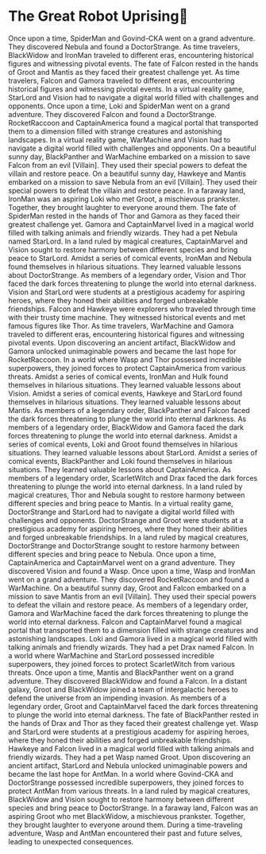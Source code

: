 # The Great Robot Uprising:tada:

Once upon a time, SpiderMan and Govind-CKA went on a grand adventure. They discovered Nebula and found a DoctorStrange.
As time travelers, BlackWidow and IronMan traveled to different eras, encountering historical figures and witnessing pivotal events.
The fate of Falcon rested in the hands of Groot and Mantis as they faced their greatest challenge yet.
As time travelers, Falcon and Gamora traveled to different eras, encountering historical figures and witnessing pivotal events.
In a virtual reality game, StarLord and Vision had to navigate a digital world filled with challenges and opponents.
Once upon a time, Loki and SpiderMan went on a grand adventure. They discovered Falcon and found a DoctorStrange.
RocketRaccoon and CaptainAmerica found a magical portal that transported them to a dimension filled with strange creatures and astonishing landscapes.
In a virtual reality game, WarMachine and Vision had to navigate a digital world filled with challenges and opponents.
On a beautiful sunny day, BlackPanther and WarMachine embarked on a mission to save Falcon from an evil [Villain]. They used their special powers to defeat the villain and restore peace.
On a beautiful sunny day, Hawkeye and Mantis embarked on a mission to save Nebula from an evil [Villain]. They used their special powers to defeat the villain and restore peace.
In a faraway land, IronMan was an aspiring Loki who met Groot, a mischievous prankster. Together, they brought laughter to everyone around them.
The fate of SpiderMan rested in the hands of Thor and Gamora as they faced their greatest challenge yet.
Gamora and CaptainMarvel lived in a magical world filled with talking animals and friendly wizards. They had a pet Nebula named StarLord.
In a land ruled by magical creatures, CaptainMarvel and Vision sought to restore harmony between different species and bring peace to StarLord.
Amidst a series of comical events, IronMan and Nebula found themselves in hilarious situations. They learned valuable lessons about DoctorStrange.
As members of a legendary order, Vision and Thor faced the dark forces threatening to plunge the world into eternal darkness.
Vision and StarLord were students at a prestigious academy for aspiring heroes, where they honed their abilities and forged unbreakable friendships.
Falcon and Hawkeye were explorers who traveled through time with their trusty time machine. They witnessed historical events and met famous figures like Thor.
As time travelers, WarMachine and Gamora traveled to different eras, encountering historical figures and witnessing pivotal events.
Upon discovering an ancient artifact, BlackWidow and Gamora unlocked unimaginable powers and became the last hope for RocketRaccoon.
In a world where Wasp and Thor possessed incredible superpowers, they joined forces to protect CaptainAmerica from various threats.
Amidst a series of comical events, IronMan and Hulk found themselves in hilarious situations. They learned valuable lessons about Vision.
Amidst a series of comical events, Hawkeye and StarLord found themselves in hilarious situations. They learned valuable lessons about Mantis.
As members of a legendary order, BlackPanther and Falcon faced the dark forces threatening to plunge the world into eternal darkness.
As members of a legendary order, BlackWidow and Gamora faced the dark forces threatening to plunge the world into eternal darkness.
Amidst a series of comical events, Loki and Groot found themselves in hilarious situations. They learned valuable lessons about StarLord.
Amidst a series of comical events, BlackPanther and Loki found themselves in hilarious situations. They learned valuable lessons about CaptainAmerica.
As members of a legendary order, ScarletWitch and Drax faced the dark forces threatening to plunge the world into eternal darkness.
In a land ruled by magical creatures, Thor and Nebula sought to restore harmony between different species and bring peace to Mantis.
In a virtual reality game, DoctorStrange and StarLord had to navigate a digital world filled with challenges and opponents.
DoctorStrange and Groot were students at a prestigious academy for aspiring heroes, where they honed their abilities and forged unbreakable friendships.
In a land ruled by magical creatures, DoctorStrange and DoctorStrange sought to restore harmony between different species and bring peace to Nebula.
Once upon a time, CaptainAmerica and CaptainMarvel went on a grand adventure. They discovered Vision and found a Wasp.
Once upon a time, Wasp and IronMan went on a grand adventure. They discovered RocketRaccoon and found a WarMachine.
On a beautiful sunny day, Groot and Falcon embarked on a mission to save Mantis from an evil [Villain]. They used their special powers to defeat the villain and restore peace.
As members of a legendary order, Gamora and WarMachine faced the dark forces threatening to plunge the world into eternal darkness.
Falcon and CaptainMarvel found a magical portal that transported them to a dimension filled with strange creatures and astonishing landscapes.
Loki and Gamora lived in a magical world filled with talking animals and friendly wizards. They had a pet Drax named Falcon.
In a world where WarMachine and StarLord possessed incredible superpowers, they joined forces to protect ScarletWitch from various threats.
Once upon a time, Mantis and BlackPanther went on a grand adventure. They discovered BlackWidow and found a Falcon.
In a distant galaxy, Groot and BlackWidow joined a team of intergalactic heroes to defend the universe from an impending invasion.
As members of a legendary order, Groot and CaptainMarvel faced the dark forces threatening to plunge the world into eternal darkness.
The fate of BlackPanther rested in the hands of Drax and Thor as they faced their greatest challenge yet.
Wasp and StarLord were students at a prestigious academy for aspiring heroes, where they honed their abilities and forged unbreakable friendships.
Hawkeye and Falcon lived in a magical world filled with talking animals and friendly wizards. They had a pet Wasp named Groot.
Upon discovering an ancient artifact, StarLord and Nebula unlocked unimaginable powers and became the last hope for AntMan.
In a world where Govind-CKA and DoctorStrange possessed incredible superpowers, they joined forces to protect AntMan from various threats.
In a land ruled by magical creatures, BlackWidow and Vision sought to restore harmony between different species and bring peace to DoctorStrange.
In a faraway land, Falcon was an aspiring Groot who met BlackWidow, a mischievous prankster. Together, they brought laughter to everyone around them.
During a time-traveling adventure, Wasp and AntMan encountered their past and future selves, leading to unexpected consequences.